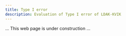 ```yaml
---
title: Type I error
description: Evaluation of Type I error of LDAK-KVIK
---
```


... This web page is under construction ...